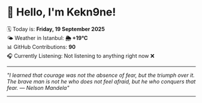 # 👋 Hello, I'm Kekn9ne!

🗓️ Today is: **Friday, 19 September 2025**  
🌤️ Weather in Istanbul: **🌦   +19°C**  
📊 GitHub Contributions: **90**  
🎧 Currently Listening: Not listening to anything right now ❌

---

_"I learned that courage was not the absence of fear, but the triumph over it. The brave man is not he who does not feel afraid, but he who conquers that fear. — *Nelson Mandela*"_

---
